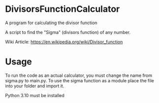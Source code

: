 # DivisorsFunctionCalculator
A program for calculating the divisor function

A script to find the "Sigma" (divisors function) of any number. 

Wiki Article: https://en.wikipedia.org/wiki/Divisor_function

# Usage
To run the code as an actual calculator, you must change the name from sigma.py to main.py.
To use the sigma function as a module place the file into your folder and import it.

Python 3.10 must be installed 
